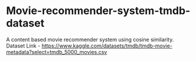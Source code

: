 # Movie-recommender-system-tmdb-dataset
A content based movie recommender system using cosine similarity.
Dataset Link - https://www.kaggle.com/datasets/tmdb/tmdb-movie-metadata?select=tmdb_5000_movies.csv
